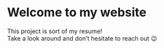 # Welcome to my website

This project is sort of my resume!  
Take a look around and don’t hesitate to reach out 😉
